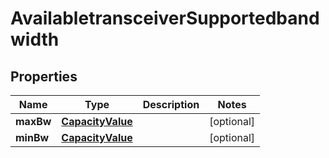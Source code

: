 
# AvailabletransceiverSupportedbandwidth

## Properties
Name | Type | Description | Notes
------------ | ------------- | ------------- | -------------
**maxBw** | [**CapacityValue**](CapacityValue.md) |  |  [optional]
**minBw** | [**CapacityValue**](CapacityValue.md) |  |  [optional]



